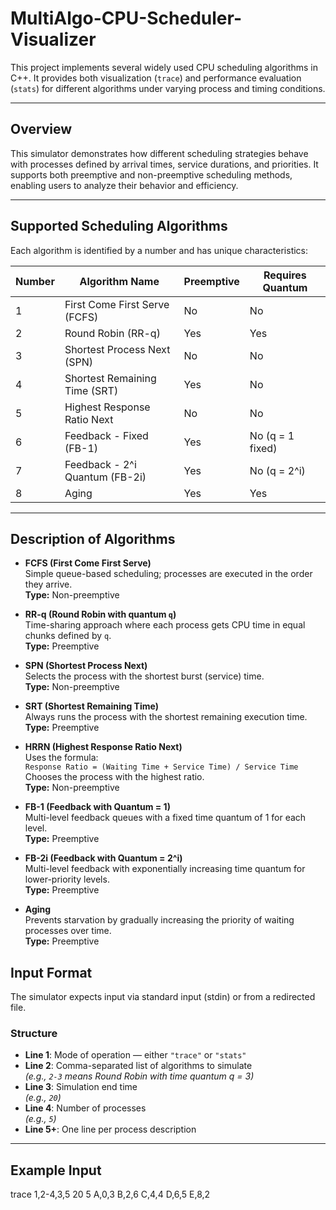# MultiAlgo-CPU-Scheduler-Visualizer

This project implements several widely used CPU scheduling algorithms in C++. It provides both visualization (`trace`) and performance evaluation (`stats`) for different algorithms under varying process and timing conditions.

---

## Overview

This simulator demonstrates how different scheduling strategies behave with processes defined by arrival times, service durations, and priorities. It supports both preemptive and non-preemptive scheduling methods, enabling users to analyze their behavior and efficiency.

---

## Supported Scheduling Algorithms

Each algorithm is identified by a number and has unique characteristics:

| Number | Algorithm Name                | Preemptive | Requires Quantum |
|--------|-------------------------------|------------|------------------|
| 1      | First Come First Serve (FCFS) | No         | No               |
| 2      | Round Robin (RR-q)            | Yes        | Yes              |
| 3      | Shortest Process Next (SPN)   | No         | No               |
| 4      | Shortest Remaining Time (SRT) | Yes        | No               |
| 5      | Highest Response Ratio Next   | No         | No               |
| 6      | Feedback - Fixed (FB-1)       | Yes        | No (q = 1 fixed) |
| 7      | Feedback - 2^i Quantum (FB-2i)| Yes        | No (q = 2^i)     |
| 8      | Aging                         | Yes        | Yes              |

---
## Description of Algorithms

- **FCFS (First Come First Serve)**  
  Simple queue-based scheduling; processes are executed in the order they arrive.  
  **Type:** Non-preemptive

- **RR-q (Round Robin with quantum `q`)**  
  Time-sharing approach where each process gets CPU time in equal chunks defined by `q`.  
  **Type:** Preemptive

- **SPN (Shortest Process Next)**  
  Selects the process with the shortest burst (service) time.  
  **Type:** Non-preemptive

- **SRT (Shortest Remaining Time)**  
  Always runs the process with the shortest remaining execution time.  
  **Type:** Preemptive

- **HRRN (Highest Response Ratio Next)**  
  Uses the formula:  
  `Response Ratio = (Waiting Time + Service Time) / Service Time`  
  Chooses the process with the highest ratio.  
  **Type:** Non-preemptive

- **FB-1 (Feedback with Quantum = 1)**  
  Multi-level feedback queues with a fixed time quantum of 1 for each level.  
  **Type:** Preemptive

- **FB-2i (Feedback with Quantum = 2^i)**  
  Multi-level feedback with exponentially increasing time quantum for lower-priority levels.  
  **Type:** Preemptive

- **Aging**  
  Prevents starvation by gradually increasing the priority of waiting processes over time.  
  **Type:** Preemptive

## Input Format

The simulator expects input via standard input (stdin) or from a redirected file.

### Structure

- **Line 1**: Mode of operation — either `"trace"` or `"stats"`
- **Line 2**: Comma-separated list of algorithms to simulate  
  _(e.g., `2-3` means Round Robin with time quantum q = 3)_
- **Line 3**: Simulation end time  
  _(e.g., `20`)_
- **Line 4**: Number of processes  
  _(e.g., `5`)_
- **Line 5+**: One line per process description

---
## Example Input 
trace
1,2-4,3,5
20
5
A,0,3
B,2,6
C,4,4
D,6,5
E,8,2


